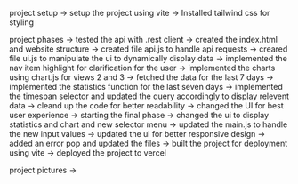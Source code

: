 project setup
    -> setup the project using vite
    -> Installed tailwind css for styling

project phases
    -> tested the api with .rest client
    -> created the index.html and website structure
    -> created file api.js to handle api requests
    -> creared file ui.js to manipulate the ui to dynamically display data
    -> implemented the nav item highlight for clarification for the user
    -> implemented the charts using chart.js for views 2 and 3
    -> fetched the data for the last 7 days
    -> implemented the statistics function for the last seven days
    -> implemented the timespan selector and updated the query accordingly to display relevent data
    -> cleand up the code for better readability
    -> changed the UI for best user experience
    -> starting the final phase
    -> changed the ui to display statistics and chart and new selector menu
    -> updated the main.js to handle the new input values
    -> updated the ui for better responsive design
    -> added an error pop and updated the files 
    -> built the project for deployment using vite
    -> deployed the project to vercel

project pictures
    ->